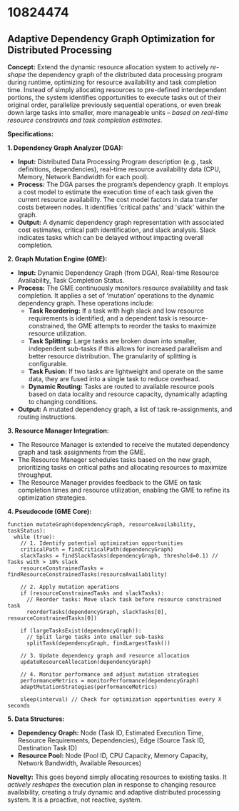 # 10824474

## Adaptive Dependency Graph Optimization for Distributed Processing

**Concept:** Extend the dynamic resource allocation system to actively *re-shape* the dependency graph of the distributed data processing program during runtime, optimizing for resource availability and task completion time.  Instead of simply allocating resources to pre-defined interdependent portions, the system identifies opportunities to execute tasks out of their original order, parallelize previously sequential operations, or even break down large tasks into smaller, more manageable units – *based on real-time resource constraints and task completion estimates*.

**Specifications:**

**1. Dependency Graph Analyzer (DGA):**

*   **Input:** Distributed Data Processing Program description (e.g., task definitions, dependencies), real-time resource availability data (CPU, Memory, Network Bandwidth for each pool).
*   **Process:**  The DGA parses the program’s dependency graph. It employs a cost model to estimate the execution time of each task given the current resource availability.  The cost model factors in data transfer costs between nodes.  It identifies 'critical paths' and 'slack' within the graph.
*   **Output:** A dynamic dependency graph representation with associated cost estimates, critical path identification, and slack analysis.  Slack indicates tasks which can be delayed without impacting overall completion.

**2. Graph Mutation Engine (GME):**

*   **Input:** Dynamic Dependency Graph (from DGA), Real-time Resource Availability, Task Completion Status.
*   **Process:** The GME continuously monitors resource availability and task completion. It applies a set of ‘mutation’ operations to the dynamic dependency graph.  These operations include:
    *   **Task Reordering:**  If a task with high slack and low resource requirements is identified, and a dependent task is resource-constrained, the GME attempts to reorder the tasks to maximize resource utilization.
    *   **Task Splitting:** Large tasks are broken down into smaller, independent sub-tasks if this allows for increased parallelism and better resource distribution. The granularity of splitting is configurable.
    *   **Task Fusion:**  If two tasks are lightweight and operate on the same data, they are fused into a single task to reduce overhead.
    *   **Dynamic Routing:** Tasks are routed to available resource pools based on data locality and resource capacity, dynamically adapting to changing conditions.
*   **Output:** A mutated dependency graph, a list of task re-assignments, and routing instructions.

**3. Resource Manager Integration:**

*   The Resource Manager is extended to receive the mutated dependency graph and task assignments from the GME.
*   The Resource Manager schedules tasks based on the new graph, prioritizing tasks on critical paths and allocating resources to maximize throughput.
*   The Resource Manager provides feedback to the GME on task completion times and resource utilization, enabling the GME to refine its optimization strategies.

**4. Pseudocode (GME Core):**

```pseudocode
function mutateGraph(dependencyGraph, resourceAvailability, taskStatus):
  while (true):
    // 1. Identify potential optimization opportunities
    criticalPath = findCriticalPath(dependencyGraph)
    slackTasks = findSlackTasks(dependencyGraph, threshold=0.1) // Tasks with > 10% slack
    resourceConstrainedTasks = findResourceConstrainedTasks(resourceAvailability)

    // 2. Apply mutation operations
    if (resourceConstrainedTasks and slackTasks):
      // Reorder tasks: Move slack task before resource constrained task
      reorderTasks(dependencyGraph, slackTasks[0], resourceConstrainedTasks[0])

    if (largeTasksExist(dependencyGraph)):
      // Split large tasks into smaller sub-tasks
      splitTask(dependencyGraph, findLargestTask())

    // 3. Update dependency graph and resource allocation
    updateResourceAllocation(dependencyGraph)

    // 4. Monitor performance and adjust mutation strategies
    performanceMetrics = monitorPerformance(dependencyGraph)
    adaptMutationStrategies(performanceMetrics)

    sleep(interval) // Check for optimization opportunities every X seconds
```

**5. Data Structures:**

*   **Dependency Graph:** Node (Task ID, Estimated Execution Time, Resource Requirements, Dependencies), Edge (Source Task ID, Destination Task ID)
*   **Resource Pool:** Node (Pool ID, CPU Capacity, Memory Capacity, Network Bandwidth, Available Resources)

**Novelty:**  This goes beyond simply allocating resources to existing tasks. It *actively reshapes* the execution plan in response to changing resource availability, creating a truly dynamic and adaptive distributed processing system. It is a proactive, not reactive, system.